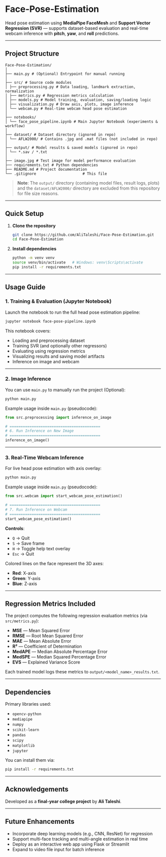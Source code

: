 # Face-Pose-Estimation

Head pose estimation using **MediaPipe FaceMesh** and **Support Vector Regression (SVR)** — supports dataset-based evaluation and real-time webcam inference with **pitch**, **yaw**, and **roll** predictions.

---

##  Project Structure

```
Face-Pose-Estimation/
│
├── main.py # (Optional) Entrypoint for manual running
│
├── src/ # Source code modules
│ ├── preprocessing.py # Data loading, landmark extraction, normalization
│ ├── metrics.py # Regression metrics calculation
│ ├── models.py # Model training, evaluation, saving/loading logic
│ ├── visualization.py # Draw axis, plots, image inference
│ └── webcam.py # Real-time webcam head pose estimation
│
├── notebooks/
│ └── face_pose_pipeline.ipynb # Main Jupyter Notebook (experiments & workflow)
│
├── dataset/ # Dataset directory (ignored in repo)
│ └── AFLW2000/ # Contains .jpg and .mat files (not included in repo)
│
├── output/ # Model results & saved models (ignored in repo)
│ └── *.sav / *.txt
│
├── image.jpg # Test image for model performance evaluation
├── requirements.txt # Python dependencies
├── README.md # Project documentation
└── .gitignore                     # This file
```

> **Note**: The `output/` directory (containing model files, result logs, plots) and the `dataset/AFLW2000/` directory are excluded from this repository for file size reasons.

---

##  Quick Setup

1. **Clone the repository**  
   ```bash
   git clone https://github.com/AliTaleshi/Face-Pose-Estimation.git
   cd Face-Pose-Estimation
   ```

2. **Install dependencies**  
   ```bash
   python -m venv venv
   source venv/bin/activate   # Windows: venv\Scripts\activate
   pip install -r requirements.txt
   ```

---

##  Usage Guide

### 1. Training & Evaluation (Jupyter Notebook)
Launch the notebook to run the full head pose estimation pipeline:
```bash
jupyter notebook face-pose-pipeline.ipynb
```
This notebook covers:
- Loading and preprocessing dataset
- Training SVR (and optionally other regressors)
- Evaluating using regression metrics
- Visualizing results and saving model artifacts
- Inference on image and webcam

---

### 2. Image Inference
You can use `main.py` to manually run the project (Optional):
```bash
python main.py
```

Example usage inside `main.py` (pseudocode):
```python
from src.preprocessing import inference_on_image

# =========================================
# 6. Run Inference on New Image
# =========================================
inference_on_image()
```

---

### 3. Real-Time Webcam Inference
For live head pose estimation with axis overlay:
```bash
python main.py
```

Example usage inside `main.py` (pseudocode):
```python
from src.webcam import start_webcam_pose_estimation()

# =========================================
# 7. Run Inference on Webcam
# =========================================
start_webcam_pose_estimation()
```

**Controls**:
- `Q` → Quit  
- `S` → Save frame  
- `H` → Toggle help text overlay  
- `Esc` → Quit  

Colored lines on the face represent the 3D axes:
- **Red**: X-axis  
- **Green**: Y-axis  
- **Blue**: Z-axis  

---

##  Regression Metrics Included

The project computes the following regression evaluation metrics (via `src/metrics.py`):
- **MSE** — Mean Squared Error  
- **RMSE** — Root Mean Squared Error  
- **MAE** — Mean Absolute Error  
- **R²** — Coefficient of Determination  
- **MedAPE** — Median Absolute Percentage Error  
- **MedSPE** — Median Squared Percentage Error  
- **EVS** — Explained Variance Score  

Each trained model logs these metrics to `output/<model_name>_results.txt`.

---

##  Dependencies

Primary libraries used:
- `opencv-python`
- `mediapipe`
- `numpy`
- `scikit-learn`
- `pandas`
- `scipy`
- `matplotlib`
- `jupyter`

You can install them via:
```bash
pip install -r requirements.txt
```

---

##  Acknowledgements

Developed as a **final-year college project** by **Ali Taleshi**.

---

##  Future Enhancements

- Incorporate deep learning models (e.g., CNN, ResNet) for regression  
- Support multi-face tracking and multi-angle estimation in real time  
- Deploy as an interactive web app using Flask or Streamlit  
- Expand to video file input for batch inference  
